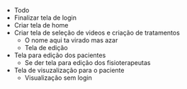 - Todo
 - Finalizar tela de login
 - Criar tela de home
 - Criar tela de seleção de videos e criação de tratamentos
    - O nome aqui ta virado mas azar
    - Tela de edição
 - Tela para edição dos pacientes
    - Se der tela para edição dos fisioterapeutas
 - Tela de visuzalização para o paciente
    - Visualização sem login